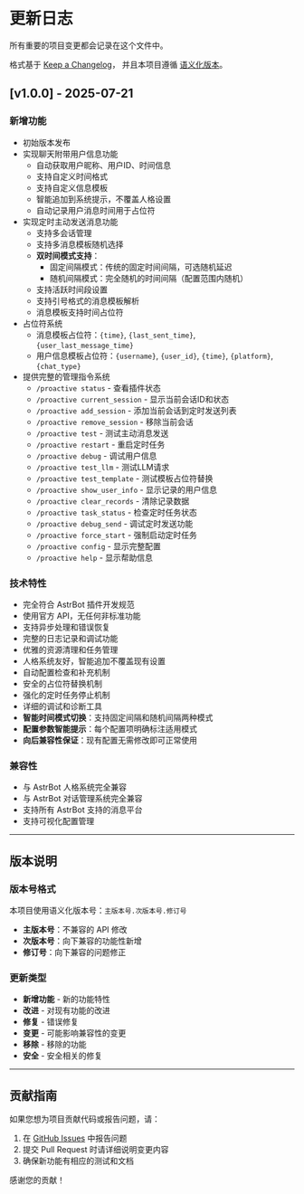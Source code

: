 # 更新日志

所有重要的项目变更都会记录在这个文件中。

格式基于 [Keep a Changelog](https://keepachangelog.com/zh-CN/1.0.0/)，
并且本项目遵循 [语义化版本](https://semver.org/lang/zh-CN/)。

## [v1.0.0] - 2025-07-21

### 新增功能
- 初始版本发布
- 实现聊天附带用户信息功能
  - 自动获取用户昵称、用户ID、时间信息
  - 支持自定义时间格式
  - 支持自定义信息模板
  - 智能追加到系统提示，不覆盖人格设置
  - 自动记录用户消息时间用于占位符
- 实现定时主动发送消息功能
  - 支持多会话管理
  - 支持多消息模板随机选择
  - **双时间模式支持**：
    - 固定间隔模式：传统的固定时间间隔，可选随机延迟
    - 随机间隔模式：完全随机的时间间隔（配置范围内随机）
  - 支持活跃时间段设置
  - 支持引号格式的消息模板解析
  - 消息模板支持时间占位符
- 占位符系统
  - 消息模板占位符：`{time}`, `{last_sent_time}`, `{user_last_message_time}`
  - 用户信息模板占位符：`{username}`, `{user_id}`, `{time}`, `{platform}`, `{chat_type}`
- 提供完整的管理指令系统
  - `/proactive status` - 查看插件状态
  - `/proactive current_session` - 显示当前会话ID和状态
  - `/proactive add_session` - 添加当前会话到定时发送列表
  - `/proactive remove_session` - 移除当前会话
  - `/proactive test` - 测试主动消息发送
  - `/proactive restart` - 重启定时任务
  - `/proactive debug` - 调试用户信息
  - `/proactive test_llm` - 测试LLM请求
  - `/proactive test_template` - 测试模板占位符替换
  - `/proactive show_user_info` - 显示记录的用户信息
  - `/proactive clear_records` - 清除记录数据
  - `/proactive task_status` - 检查定时任务状态
  - `/proactive debug_send` - 调试定时发送功能
  - `/proactive force_start` - 强制启动定时任务
  - `/proactive config` - 显示完整配置
  - `/proactive help` - 显示帮助信息

### 技术特性
- 完全符合 AstrBot 插件开发规范
- 使用官方 API，无任何非标准功能
- 支持异步处理和错误恢复
- 完整的日志记录和调试功能
- 优雅的资源清理和任务管理
- 人格系统友好，智能追加不覆盖现有设置
- 自动配置检查和补充机制
- 安全的占位符替换机制
- 强化的定时任务停止机制
- 详细的调试和诊断工具
- **智能时间模式切换**：支持固定间隔和随机间隔两种模式
- **配置参数智能提示**：每个配置项明确标注适用模式
- **向后兼容性保证**：现有配置无需修改即可正常使用

### 兼容性
- 与 AstrBot 人格系统完全兼容
- 与 AstrBot 对话管理系统完全兼容
- 支持所有 AstrBot 支持的消息平台
- 支持可视化配置管理

---

## 版本说明

### 版本号格式
本项目使用语义化版本号：`主版本号.次版本号.修订号`

- **主版本号**：不兼容的 API 修改
- **次版本号**：向下兼容的功能性新增
- **修订号**：向下兼容的问题修正

### 更新类型
- **新增功能** - 新的功能特性
- **改进** - 对现有功能的改进
- **修复** - 错误修复
- **变更** - 可能影响兼容性的变更
- **移除** - 移除的功能
- **安全** - 安全相关的修复

---

## 贡献指南

如果您想为项目贡献代码或报告问题，请：

1. 在 [GitHub Issues](https://github.com/AstraSolis/astrbot_proactive_reply/issues) 中报告问题
2. 提交 Pull Request 时请详细说明变更内容
3. 确保新功能有相应的测试和文档

感谢您的贡献！
